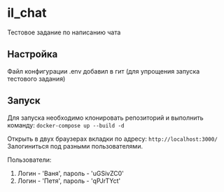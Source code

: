 # il_chat

Тестовое задание по написанию чата

## Настройкa
Файл конфигурации .env добавил в гит (для упрощения запуска тестового задания)

## Запуск

Для запуска необходимо клонировать репозиторий и выполнить команду:
```docker-compose up --build -d```

Открыть в двух браузерах вкладки по адресу: ```http://localhost:3000/```
Залогиниться под разными пользователями.

Пользователи:
1. Логин - 'Ваня', пароль - 'uGSivZC0'
2. Логин - 'Петя', пароль - 'qPJrTYct'